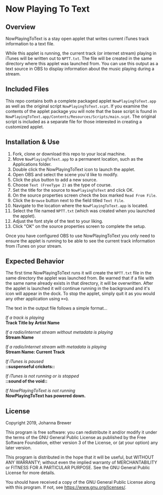 Now Playing To Text
===================

Overview
--------

NowPlayingToText is a stay open applet that writes current iTunes track information to a text file.

While this applet is running, the current track (or internet stream) playing in iTunes will be written out to `NPTT.txt`. The file will be created in the same directory where this applet was launched from. You can use this output as a text source in OBS to display information about the music playing during a stream.


Included Files
--------------

This repo contains both a complete packaged applet `NowPlayingToText.app` as well as the original script `NowPlayingToText.scpt`. If you examine the contents of the applet package you will note that the base script is found in `NowPlayingToText.app/Contents/Resources/Scripts/main.scpt`. The original script is included as a separate file for those interested in creating a customized applet.


Installation & Use
------------------

1. Fork, clone or download this repo to your local machine.
2. Move `NowPlayingToText.app` to a permanent location, such as the Applications folder.
3. Double click the NowPlayingToText icon to launch the applet.
4. Open OBS and select the scene you'd like to modify.
5. Click the plus button to add a new source.
6. Choose `Text (FreeType 2)` as the type of course.
7. Set the title for the source to `NowPlayingToText` and click OK.
8. On the source properties screen check the box marked `Read From File`.
9. Click the `Browse` button next to the field titled `Text File`.
10. Navigate to the location where the `NowPlayingToText.app` is located.
11. Select the file named `NPTT.txt` (which was created when you launched the applet).
12. Adjust the font style of the text to your liking.
13. Click "OK" on the source properties screen to complete the setup.

Once you have configured OBS to use NowPlayingToText you only need to ensure the applet is running to be able to see the current track information from iTunes on your stream.

Expected Behavior
-----------------

The first time NowPlayingToText runs it will create the `NPTT.txt` file in the same directory the applet was launched from. Be warned that if a file with the same name already exists in that directory, it will be overwritten. After the applet is launched it will continue running in the background and it's icon will appear in the dock. To stop the applet, simply quit it as you would any other application using `⌘+Q`.

The text in the output file follows a simple format...

*If a track is playing*\
**Track Title by Artist Name**

*If a radio/internet stream without metadata is playing*\
**Stream Name**

*If a radio/internet stream with metadata is playing*\
**Stream Name: Current Track**

*If iTunes is paused*\
**::suspenseful crickets::**

*If iTunes is not running or is stopped*\
**::sound of the void::**

*If NowPlayingToText is not running*\
**NowPlayingToText has powered down.**


License
-------

Copyright 2019, Johanna Brewer

This program is free software: you can redistribute it and/or modify
it under the terms of the GNU General Public License as published by
the Free Software Foundation, either version 3 of the License, or
(at your option) any later version.

This program is distributed in the hope that it will be useful,
but WITHOUT ANY WARRANTY; without even the implied warranty of
MERCHANTABILITY or FITNESS FOR A PARTICULAR PURPOSE.  See the
GNU General Public License for more details.

You should have received a copy of the GNU General Public License
along with this program.  If not, see <https://www.gnu.org/licenses/>.